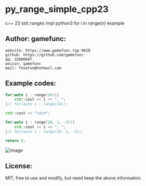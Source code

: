 # py_range_simple_cpp23
c++ 23 std::ranges impl python3 for i in range(n) example 


Author: gamefunc:
----------------
    website: https://www.gamefunc.top:9029
    github: https://github.com/gamefunc
    qq: 32686647
    weixin: gamefunc
    mail: fevefun@hotmail.com  
    
  
Example codes:
----------------
```c++
for(auto i : range(10)){
    std::cout << i << ", ";
}// for(auto i : range(10));

std::cout << "\n\n";

for(auto i : range(10, 1, -3)){
    std::cout << i << ", ";
}// for(auto i : range(10, 1, -3));

return 0;
```   
![image](https://github.com/gamefunc/py_range_simple_cpp23/blob/main/img0.jpg)
      

    

License:
----------------
MIT;
free to use and modify, but need keep the above information.  
